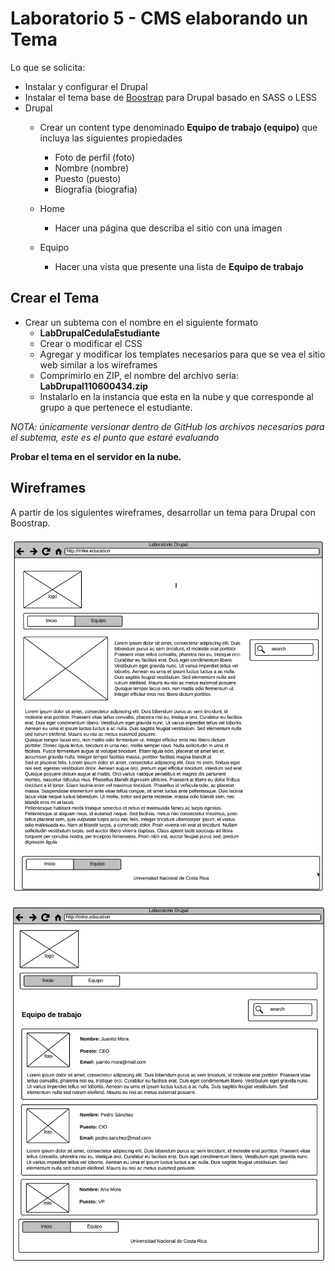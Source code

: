 # Laboratorio 5 - CMS elaborando un Tema
Lo que se solicita:

- Instalar y configurar el Drupal
- Instalar el tema base de [Boostrap](https://www.drupal.org/project/bootstrap) para Drupal basado en SASS o LESS
- Drupal
    - Crear un content type denominado **Equipo de trabajo (equipo)** que incluya las siguientes propiedades
        - Foto de perfil (foto)
        - Nombre (nombre)
        - Puesto (puesto)
        - Biografía (biografia)
    - Home
        - Hacer una página que describa el sitio con una imagen

    - Equipo
        - Hacer una vista que presente una lista de **Equipo de trabajo** 

## Crear el Tema

- Crear un subtema con el nombre en el siguiente formato
    - **LabDrupalCedulaEstudiante**
    - Crear o modificar el CSS
    - Agregar y modificar los templates necesarios para que se vea el sitio web similar a los wireframes
    - Comprimirlo en ZIP, el nombre del archivo seria: **LabDrupal110600434.zip**
    - Instalarlo en la instancia que esta en la nube y que corresponde al grupo a que pertenece el estudiante.

*NOTA: únicamente versionar dentro de GitHub los archivos necesarios para el subtema, este es el punto que estaré evaluando*

**Probar el tema en el servidor en la nube.**

## Wireframes

A partir de los siguientes wireframes, desarrollar un tema para Drupal con Boostrap.

![Inicio](Inicio.png)

![Inicio](Equipo.png)

